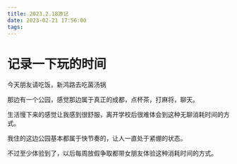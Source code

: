 ```yaml
---
title: 2023.2.18游记
date: 2023-02-21 17:56:00
tags:
---
```


# 记录一下玩的时间

今天朋友请吃饭，新鸿路去吃菌汤锅

那边有一个公园，感觉那边属于真正的成都，点杯茶，打麻将，聊天。

生活慢下来的感觉让我感到很舒服，离开学校后很难体会到这种无聊消耗时间的方式。

我住的这边公园基本都属于快节奏的，让人一直处于紧绷的状态。

不过至少体验到了，以后每周放假争取都带女朋友体验这种消耗时间的方式。
